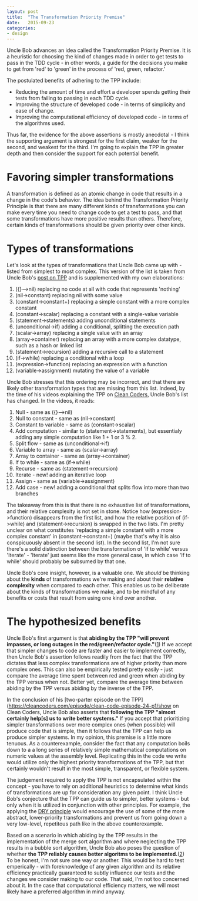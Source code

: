 ```yaml
---
layout: post
title:  "The Transformation Priority Premise"
date:   2015-09-23
categories:
- design
---
```

Uncle Bob advances an idea called the Transformation Priority Premise. It is a heuristic for choosing the kind of changes made in order to get tests to pass in the TDD cycle - in other words, a guide for the decisions you make to get from 'red' to 'green' in the process of 'red, green, refactor.'

The postulated benefits of adhering to the TPP include:

- Reducing the amount of time and effort a developer spends getting their tests from failing to passing in each TDD cycle.
- Improving the structure of developed code - in terms of simplicity and ease of change.
- Improving the computational efficiency of developed code - in terms of the algorithms used.

Thus far, the evidence for the above assertions is mostly anecdotal - I think the supporting argument is strongest for the first claim, weaker for the second, and weakest for the third. I'm going to explain the TPP in greater depth and then consider the support for each potential benefit.

# Favoring simpler transformations

A transformation is defined as an atomic change in code that results in a change in the code's behavior. The idea behind the Transformation Priority Principle is that there are many different kinds of transformations you can make every time you need to change code to get a test to pass, and that some transformations have more positive results than others. Therefore, certain kinds of transformations should be given priority over other kinds.

# Types of transformations

Let's look at the types of transformations that Uncle Bob came up with - listed from simplest to most complex. This version of the list is taken from Uncle Bob's [post on TPP](http://blog.8thlight.com/uncle-bob/2013/05/27/TheTransformationPriorityPremise.html) and is supplemented with my own elaborations:

1. ({}–>nil) replacing no code at all with code that represents 'nothing'
2. (nil->constant) replacing nil with some value
3. (constant->constant+) replacing a simple constant with a more complex constant
4. (constant->scalar) replacing a constant with a single-value variable
5. (statement->statements) adding unconditional statements
6. (unconditional->if) adding a conditional, splitting the execution path
7. (scalar->array) replacing a single value with an array
8. (array->container) replacing an array with a more complex datatype, such as a hash or linked list
9. (statement->recursion) adding a recursive call to a statement
10. (if->while) replacing a conditional with a loop
11. (expression->function) replacing an expression with a function
12. (variable->assignment) mutating the value of a variable

Uncle Bob stresses that this ordering may be incorrect, and that there are likely other transformation types that are missing from this list. Indeed, by the time of his videos explaining the TPP on [Clean Coders](https://cleancoders.com/), Uncle Bob's list has changed. In the videos, it reads:

1. Null - same as ({}–>nil)
2. Null to constant - same as (nil->constant)
3. Constant to variable - same as (constant->scalar)
4. Add computation - similar to (statement->statements), but essentialy adding any simple computation like 1 + 1 or 3 % 2.
5. Split flow - same as (unconditional->if)
6. Variable to array - same as (scalar->array)
7. Array to container - same as (array->container)
8. If to while - same as (if->while)
9. Recurse - same as (statement->recursion)
10. Iterate - new! adding an iterative loop
11. Assign - same as (variable->assignment)
12. Add case - new! adding a conditional that splits flow into more than two branches

The takeaway from this is that there is no exhaustive list of transformations, and their relative complexity is not set in stone. Notice how (expression->function) disappears from the first list, and how the relative position of (if->while) and (statement->recursion) is swapped in the two lists. I'm pretty unclear on what constitutes 'replacing a simple constant with a more complex constant' in (constant->constant+) (maybe that's why it is also conspicuously absent in the second list). In the second list, I'm not sure there's a solid distinction between the transformation of 'If to while' versus 'Iterate' - 'Iterate' just seems like the more general case, in which case 'If to while' should probably be subsumed by that one.

Uncle Bob's core insight, however, is a valuable one. We *should* be thinking about the **kinds** of transformations we're making and about their **relative complexity** when compared to each other. This enables us to be deliberate about the kinds of transformations we make, and to be mindful of any benefits or costs that result from using one kind over another.

# The hypothesized benefits

Uncle Bob's first argument is that **abiding by the TPP "will prevent impasses, or long outages in the red/green/refactor cycle."**([1](http://blog.8thlight.com/uncle-bob/2013/05/27/TheTransformationPriorityPremise.html)) If we accept that simpler changes to code are faster and easier to implement correctly, then Uncle Bob's assertion follows readily from the fact that the TPP dictates that less complex transformations are of higher priority than more complex ones. This can also be empirically tested pretty easily - just compare the average time spent between red and green when abiding by the TPP versus when not. Better yet, compare the average time between abiding by the TPP versus abiding by the inverse of the TPP.

In the conclusion of his [two-parter episode on the TPP](https://cleancoders.com/episode/clean-code-episode-24-p1/show on Clean Coders, Uncle Bob also asserts that **following the TPP "almost certainly help[s] us to write better systems."** If you accept that prioritizing simpler transformations over more complex ones (when possible) will produce code that is simple, then it follows that the TPP can help us produce simpler systems. In my opinion, this premise is a little more tenuous. As a counterexample, consider the fact that any computation boils down to a a long series of relatively simple mathematical computations on numeric values at the assembly level. Replicating this in the code we write would utilize only the highest priority transformations of the TPP, but that certainly wouldn't result in the most simple, transparent, or flexible system.

The judgement required to apply the TPP is not encapsulated within the concept - you have to rely on additional heuristics to determine what kinds of transformations are up for consideration any given point. I think Uncle Bob's conjecture that the TPP can guide us to simpler, better systems - but only when it is utilized in conjunction with other principles. For example, the applying the [DRY principle](https://en.wikipedia.org/wiki/Don%27t_repeat_yourself) would encourage the use of some of the more abstract, lower-priority transformations and prevent us from going down a very low-level, repetitous path like in the above counterexample.

Based on a scenario in which abiding by the TPP results in the implementation of the merge sort algorithm and where neglecting the TPP results in a bubble sort algorithm, Uncle Bob also poses the question of whether **the TPP reliably causes better algoritms to be implemented.**([2](https://blog.8thlight.com/uncle-bob/2013/05/27/TransformationPriorityAndSorting.html)) To be honest, I'm not sure one way or another. This would be hard to test emperically - with foreknowledge of any given algorithm and its relative efficiency practically guaranteed to subtly influence our tests and the changes we consider making to our code. That said, I'm not too concerned about it. In the case that computational efficiency matters, we will most likely have a preferred algorithm in mind anyway.